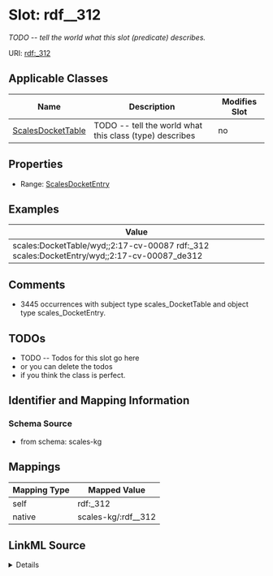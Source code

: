 

# Slot: rdf__312


_TODO -- tell the world what this slot (predicate) describes._





URI: [rdf:_312](http://www.w3.org/1999/02/22-rdf-syntax-ns#_312)



<!-- no inheritance hierarchy -->





## Applicable Classes

| Name | Description | Modifies Slot |
| --- | --- | --- |
| [ScalesDocketTable](../classes/ScalesDocketTable.md) | TODO -- tell the world what this class (type) describes |  no  |







## Properties

* Range: [ScalesDocketEntry](../classes/ScalesDocketEntry.md)






## Examples

| Value |
| --- |
| scales:DocketTable/wyd;;2:17-cv-00087 rdf:_312 scales:DocketEntry/wyd;;2:17-cv-00087_de312 |

## Comments

* 3445 occurrences with subject type scales_DocketTable and object type scales_DocketEntry.

## TODOs

* TODO -- Todos for this slot go here
* or you can delete the todos
* if you think the class is perfect.

## Identifier and Mapping Information







### Schema Source


* from schema: scales-kg




## Mappings

| Mapping Type | Mapped Value |
| ---  | ---  |
| self | rdf:_312 |
| native | scales-kg/:rdf__312 |




## LinkML Source

<details>
```yaml
name: rdf__312
description: TODO -- tell the world what this slot (predicate) describes.
todos:
- TODO -- Todos for this slot go here
- or you can delete the todos
- if you think the class is perfect.
comments:
- 3445 occurrences with subject type scales_DocketTable and object type scales_DocketEntry.
examples:
- value: scales:DocketTable/wyd;;2:17-cv-00087 rdf:_312 scales:DocketEntry/wyd;;2:17-cv-00087_de312
from_schema: scales-kg
rank: 1000
slot_uri: rdf:_312
alias: rdf__312
domain_of:
- scales_DocketTable
range: scales_DocketEntry

```
</details>